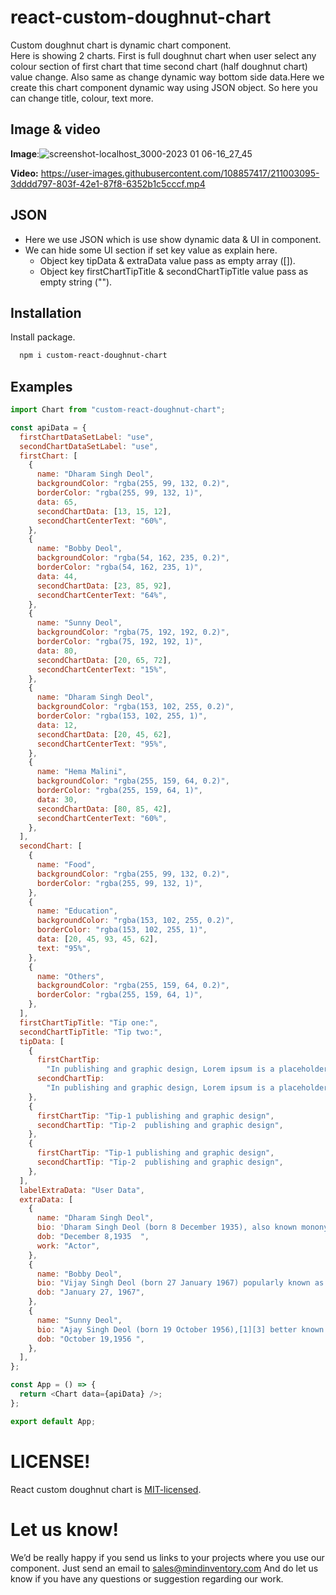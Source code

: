 # react-custom-doughnut-chart

Custom doughnut chart is dynamic chart component.  
Here is showing 2 charts. First is full doughnut chart when user select any colour section of first chart that time second chart (half doughnut chart) value change. Also same as change dynamic way bottom side data.Here we create this chart component dynamic way using JSON object. So here you can change title, colour, text more.

## Image & video

**Image**:![screenshot-localhost_3000-2023 01 06-16_27_45](https://user-images.githubusercontent.com/108857417/211002967-1eccf892-809c-4da4-98b9-b19583a08feb.png)

**Video:** https://user-images.githubusercontent.com/108857417/211003095-3dddd797-803f-42e1-87f8-6352b1c5cccf.mp4

## JSON

- Here we use JSON which is use show dynamic data & UI in component.
- We can hide some UI section if set key value as explain here.
  - Object key tipData & extraData value pass as empty array ([]).
  - Object key firstChartTipTitle & secondChartTipTitle value pass as empty string ("").

## Installation

Install package.

```bash
  npm i custom-react-doughnut-chart
```

## Examples

```javascript
import Chart from "custom-react-doughnut-chart";

const apiData = {
  firstChartDataSetLabel: "use",
  secondChartDataSetLabel: "use",
  firstChart: [
    {
      name: "Dharam Singh Deol",
      backgroundColor: "rgba(255, 99, 132, 0.2)",
      borderColor: "rgba(255, 99, 132, 1)",
      data: 65,
      secondChartData: [13, 15, 12],
      secondChartCenterText: "60%",
    },
    {
      name: "Bobby Deol",
      backgroundColor: "rgba(54, 162, 235, 0.2)",
      borderColor: "rgba(54, 162, 235, 1)",
      data: 44,
      secondChartData: [23, 85, 92],
      secondChartCenterText: "64%",
    },
    {
      name: "Sunny Deol",
      backgroundColor: "rgba(75, 192, 192, 0.2)",
      borderColor: "rgba(75, 192, 192, 1)",
      data: 80,
      secondChartData: [20, 65, 72],
      secondChartCenterText: "15%",
    },
    {
      name: "Dharam Singh Deol",
      backgroundColor: "rgba(153, 102, 255, 0.2)",
      borderColor: "rgba(153, 102, 255, 1)",
      data: 12,
      secondChartData: [20, 45, 62],
      secondChartCenterText: "95%",
    },
    {
      name: "Hema Malini",
      backgroundColor: "rgba(255, 159, 64, 0.2)",
      borderColor: "rgba(255, 159, 64, 1)",
      data: 30,
      secondChartData: [80, 85, 42],
      secondChartCenterText: "60%",
    },
  ],
  secondChart: [
    {
      name: "Food",
      backgroundColor: "rgba(255, 99, 132, 0.2)",
      borderColor: "rgba(255, 99, 132, 1)",
    },
    {
      name: "Education",
      backgroundColor: "rgba(153, 102, 255, 0.2)",
      borderColor: "rgba(153, 102, 255, 1)",
      data: [20, 45, 93, 45, 62],
      text: "95%",
    },
    {
      name: "Others",
      backgroundColor: "rgba(255, 159, 64, 0.2)",
      borderColor: "rgba(255, 159, 64, 1)",
    },
  ],
  firstChartTipTitle: "Tip one:",
  secondChartTipTitle: "Tip two:",
  tipData: [
    {
      firstChartTip:
        "In publishing and graphic design, Lorem ipsum is a placeholder text commonly used to demonstrate the visual form of a document or a typeface without relying on meaningful content. Lorem ipsum may be used as a placeholder before final copy is available.",
      secondChartTip:
        "In publishing and graphic design, Lorem ipsum is a placeholder text commonly used to demonstrate the visual form of a document or a typeface without relying on meaningful content. Lorem ipsum may be used as a placeholder before final copy is available.",
    },
    {
      firstChartTip: "Tip-1 publishing and graphic design",
      secondChartTip: "Tip-2  publishing and graphic design",
    },
    {
      firstChartTip: "Tip-1 publishing and graphic design",
      secondChartTip: "Tip-2  publishing and graphic design",
    },
  ],
  labelExtraData: "User Data",
  extraData: [
    {
      name: "Dharam Singh Deol",
      bio: 'Dharam Singh Deol (born 8 December 1935), also known mononymously as Dharmendra, is an Indian actor, producer and politician who is known for his work in Hindi films He has also worked in few Punjabi films. Known as the first "He-Man" of Bollywood, Dharmendra has worked in over 301 films in a career spanning over six decades,[1][2]He is one of the most successful actors in the history of Hindi Cinema.[3][4][5] In 1997, he received the Filmfare Lifetime Achievement Award for his contribution to Hindi cinema. He was a member of the 15th Lok Sabha of India, representing Bikaner constituency in Rajasthan from Bharatiya Janata Party (BJP). In 2012, he was awarded India third-highest civilian honour Padma Bhushan by the Government of India.',
      dob: "December 8,1935  ",
      work: "Actor",
    },
    {
      name: "Bobby Deol",
      bio: "Vijay Singh Deol (born 27 January 1967) popularly known as Bobby Deol, is an Indian actor who works in Hindi cinema and web series.[1][2] A member of the Deol family, he is the younger son of veteran actor Dharmendra. His accolades include a Filmfare Award.",
      dob: "January 27, 1967",
    },
    {
      name: "Sunny Deol",
      bio: "Ajay Singh Deol (born 19 October 1956),[1][3] better known by his stage name Sunny Deol, is an Indian actor, film director, producer, politician and current Member of Parliament from Gurdaspur (Lok Sabha constituency) of Punjab, India.[4] As an actor, he has worked in more than 100 Hindi films and earned the image of an angry action hero.[5] He went on to star in numerous successful films in the 1980s and 1990s and is considered as one of the top stars of that time.[6] He starred in several blockbuster movies such as Ghayal, Darr, Damini, Jeet, Ghatak, Ziddi, Border and Gadar: Ek Prem Katha.[7] Deol has won two National Film Award for Best Actor[8][9] and two Filmfare Awards.[",
      dob: "October 19,1956 ",
    },
  ],
};

const App = () => {
  return <Chart data={apiData} />;
};

export default App;
```

# LICENSE!

React custom doughnut chart is [MIT-licensed](https://github.com/Mindinventory/react-native-tabbar-interaction/blob/master/LICENSE).

# Let us know!

We’d be really happy if you send us links to your projects where you use our component. Just send an email to sales@mindinventory.com And do let us know if you have any questions or suggestion regarding our work.
